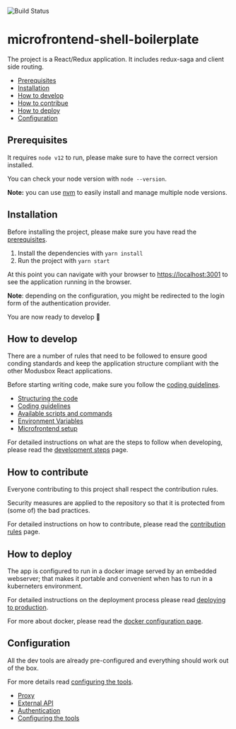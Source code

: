 ![Build Status](https://github.com/modusintegration/microfrontend-shell-boilerplate/actions/workflows/node.js.yml/badge.svg)

# microfrontend-shell-boilerplate

The project is a React/Redux application. It includes redux-saga and client side routing.

- [Prerequisites](#prerequisites)
- [Installation](#installation)
- [How to develop](#how-to-develop)
- [How to contribue](#how-to-contribute)
- [How to deploy](#how-to-deploy)
- [Configuration](#configuration)

## Prerequisites

It requires `node v12` to run, please make sure to have the correct version installed.

You can check your node version with `node --version`.

**Note:** you can use [nvm](https://github.com/nvm-sh/nvm) to easily install and manage multiple node versions.

## Installation

Before installing the project, please make sure you have read the [prerequisites](#prerequisites).

1. Install the dependencies with `yarn install`
2. Run the project with `yarn start`

At this point you can navigate with your browser to [https://localhost:3001](https://localhost:3001) to see the application running in the browser.

**Note**: depending on the configuration, you might be redirected to the login form of the authentication provider.

You are now ready to develop :rocket:

## How to develop

There are a number of rules that need to be followed to ensure good conding standards and keep the application structure compliant with the other Modusbox React applications.

Before starting writing code, make sure you follow the [coding guidelines](./docs/coding-guidelines.md).

- [Structuring the code](./docs/structuring-the-code.md)
- [Coding guidelines](./docs/coding-guidelines.md)
- [Available scripts and commands](./docs/available-scripts-and-commands.md)
- [Environment Variables]('./docs/environment-variables.md)
- [Microfrontend setup]('./docs/microfrontend-setup.md)

For detailed instructions on what are the steps to follow when developing, please read the [development steps](./docs/development-steps.md) page.

## How to contribute

Everyone contributing to this project shall respect the contribution rules.

Security measures are applied to the repository so that it is protected from (some of) the bad practices.

For detailed instructions on how to contribute, please read the [contribution rules](./docs/contribution-rules.md) page.


## How to deploy

The app is configured to run in a docker image served by an embedded webserver; that makes it portable and convenient when has to run in a kuberneters environment.

For detailed instructions on the deployment process please read [deploying to production](./docs/deploying-to-production.md).

For more about docker, please read the [docker configuration page](./docs/docker.md).

## Configuration

All the dev tools are already pre-configured and everything should work out of the box.

For more details read [configuring the tools](./docs/configuring-the-tools.md).

- [Proxy](./docs/proxy.md)
- [External API](./docs/external-api.md)
- [Authentication](./docs/authentication.md)
- [Configuring the tools](./docs/configuring-the-tools.md)